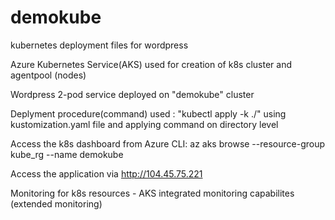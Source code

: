# demokube
kubernetes deployment files for wordpress

 Azure Kubernetes Service(AKS) used for creation of k8s cluster and agentpool (nodes)
 
 Wordpress 2-pod service deployed on "demokube" cluster
 
 Deplyment procedure(command) used : "kubectl apply -k ./" using kustomization.yaml file and applying command on directory level
 
 Access the k8s dashboard from Azure CLI: az aks browse --resource-group kube_rg --name demokube
 
 Access the application via http://104.45.75.221

 Monitoring for k8s resources - AKS integrated monitoring capabilites (extended monitoring) 
